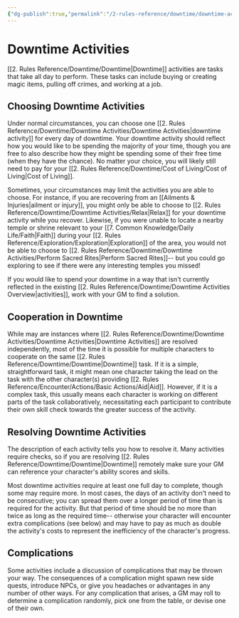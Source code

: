 ```yaml
---
{"dg-publish":true,"permalink":"/2-rules-reference/downtime/downtime-activities/downtime-activities/","noteIcon":""}
---
```


# Downtime Activities

[[2. Rules Reference/Downtime/Downtime\|Downtime]] activities are tasks that take all day to perform. These tasks can include buying or creating magic items, pulling off crimes, and working at a job.

## Choosing Downtime Activities 

Under normal circumstances, you can choose one [[2. Rules Reference/Downtime/Downtime Activities/Downtime Activities\|downtime activity]] for every day of downtime. Your downtime activity should reflect how you would like to be spending the majority of your time, though you are free to also describe how they might be spending some of their free time (when they have the chance). No matter your choice, you will likely still need to pay for your [[2. Rules Reference/Downtime/Cost of Living/Cost of Living\|Cost of Living]]. 

Sometimes, your circumstances may limit the activities you are able to choose. For instance, if you are recovering from an [[Ailments & Injuries\|ailment or injury]], you might only be able to choose to [[2. Rules Reference/Downtime/Downtime Activities/Relax\|Relax]] for your downtime activity while you recover. Likewise, if you were unable to locate a nearby temple or shrine relevant to your [[7. Common Knowledge/Daily Life/Faith\|Faith]] during your [[2. Rules Reference/Exploration/Exploration\|Exploration]] of the area, you would not be able to choose to [[2. Rules Reference/Downtime/Downtime Activities/Perform Sacred Rites\|Perform Sacred Rites]]-- but you could go exploring to see if there were any interesting temples you missed!  

If you would like to spend your downtime in a way that isn't currently reflected in the existing [[2. Rules Reference/Downtime/Downtime Activities Overview\|activities]], work with your GM to find a solution. 

## Cooperation in Downtime

While may are instances where [[2. Rules Reference/Downtime/Downtime Activities/Downtime Activities\|Downtime Activities]] are resolved independently, most of the time it is possible for multiple characters to cooperate on the same [[2. Rules Reference/Downtime/Downtime\|Downtime]] task. If it is a simple, straightforward task, it might mean one character taking the lead on the task with the other character(s) providing [[2. Rules Reference/Encounter/Actions/Basic Actions/Aid\|Aid]]. However, if it is a complex task, this usually means each character is working on different parts of the task collaboratively, necessitating each participant to contribute their own skill check towards the greater success of the activity. 

## Resolving Downtime Activities

The description of each activity tells you how to resolve it. Many activities require checks, so if you are resolving [[2. Rules Reference/Downtime/Downtime\|Downtime]] remotely make sure your GM can reference your character's ability scores and skills.

Most downtime activities require at least one full day to complete, though some may require more. In most cases, the days of an activity don't need to be consecutive; you can spread them over a longer period of time than is required for the activity. But that period of time should be no more than twice as long as the required time-- otherwise your character will encounter extra complications (see below) and may have to pay as much as double the activity's costs to represent the inefficiency of the character's progress.

## Complications

Some activities include a discussion of complications that may be thrown your way. The consequences of a complication might spawn new side quests, introduce NPCs, or give you headaches or advantages in any number of other ways. For any complication that arises, a GM may roll to determine a complication randomly, pick one from the table, or devise one of their own.

